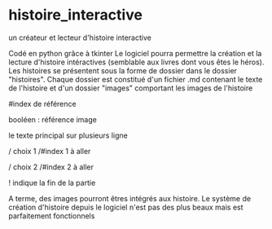 # histoire_interactive
un créateur et lecteur d'histoire interactive

Codé en python grâce à tkinter
Le logiciel pourra permettre la création et la lecture d'histoire intéractives (semblable aux livres dont vous êtes le héros).
Les histoires se présentent sous la forme de dossier dans le dossier "histoires".
Chaque dossier est constitué d'un fichier .md contenant le texte de l'histoire et d'un dossier "images" comportant les images de l'histoire

#index de référence

booléen : référence image

le texte principal sur plusieurs ligne

/ choix 1  /#index 1 à aller

/ choix 2 /#index 2 à aller

!         indique la fin de la partie

A terme, des images pourront êtres intégrés aux histoire.
Le système de création d'histoire depuis le logiciel n'est pas des plus beaux mais est parfaitement fonctionnels
